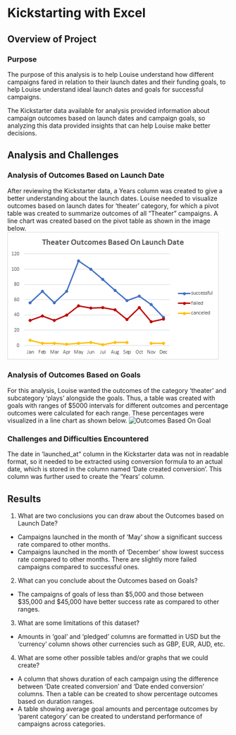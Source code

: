 # **Kickstarting with Excel**

## Overview of Project
### Purpose
The purpose of this analysis is to help Louise understand how different campaigns fared in relation to their launch dates and their funding goals, to help Louise understand ideal launch dates and goals for successful campaigns.

The Kickstarter data available for analysis provided information about campaign outcomes based on launch dates and campaign goals, so analyzing this data provided insights that can help Louise make better decisions.

## Analysis and Challenges

### Analysis of Outcomes Based on Launch Date
After reviewing the Kickstarter data, a Years column was created to give a better understanding about the launch dates. Louise needed to visualize outcomes based on launch dates for ‘theater’ category, for which a pivot table was created to summarize outcomes of all “Theater” campaigns. A line chart was created based on the pivot table as shown in the image below.
![Theater Outcomes Based On Launch Date](https://github.com/manasidek/kickstarter-analysis/blob/main/resources/Theater_Outcomes_vs_Launch.png)

### Analysis of Outcomes Based on Goals
For this analysis, Louise wanted the outcomes of the category ‘theater’ and subcategory ‘plays’ alongside the goals. Thus, a table was created with goals with ranges of $5000 intervals for different outcomes and percentage outcomes were calculated for each range. These percentages were visualized in a line chart as shown below.
![Outcomes Based On Goal]()

### Challenges and Difficulties Encountered
The date in ‘launched_at” column in the Kickstarter data was not in readable format, so it needed to be extracted using conversion formula to an actual date, which is stored in the column named ‘Date created conversion’. This column was further used to create the ‘Years’ column.

## Results

1. What are two conclusions you can draw about the Outcomes based on Launch Date?

-  Campaigns launched in the month of ‘May’ show a significant success rate compared to other months.
-  Campaigns launched in the month of ‘December’ show lowest success rate compared to other months. There are slightly more failed campaigns compared to successful ones.

2. What can you conclude about the Outcomes based on Goals?
-	 The campaigns of goals of less than $5,000 and those between $35,000 and $45,000 have better success rate as compared to other ranges.

3. What are some limitations of this dataset?
-  Amounts in ‘goal’ and ‘pledged’ columns are formatted in USD but the ‘currency’ column shows other currencies such as GBP, EUR, AUD, etc.

4. What are some other possible tables and/or graphs that we could create?
-  A column that shows duration of each campaign using the difference between ‘Date created conversion’ and ‘Date ended conversion’ columns. Then a table can be created to show percentage outcomes based on duration ranges.
-	 A table showing average goal amounts and percentage outcomes by ‘parent category’ can be created to understand performance of campaigns across categories.
